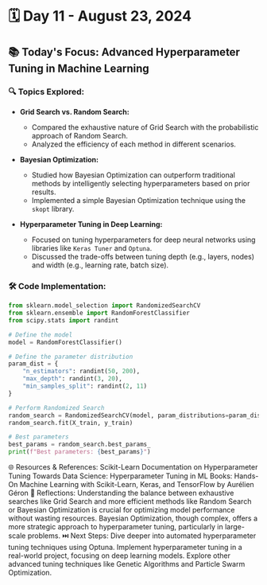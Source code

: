 # 🗓️ Day 11 - August 23, 2024

## 📚 Today's Focus: **Advanced Hyperparameter Tuning in Machine Learning**

### 🔍 **Topics Explored:**
- **Grid Search vs. Random Search:**
  - Compared the exhaustive nature of Grid Search with the probabilistic approach of Random Search.
  - Analyzed the efficiency of each method in different scenarios.

- **Bayesian Optimization:**
  - Studied how Bayesian Optimization can outperform traditional methods by intelligently selecting hyperparameters based on prior results.
  - Implemented a simple Bayesian Optimization technique using the `skopt` library.

- **Hyperparameter Tuning in Deep Learning:**
  - Focused on tuning hyperparameters for deep neural networks using libraries like `Keras Tuner` and `Optuna`.
  - Discussed the trade-offs between tuning depth (e.g., layers, nodes) and width (e.g., learning rate, batch size).

### 🛠️ **Code Implementation:**
```python
from sklearn.model_selection import RandomizedSearchCV
from sklearn.ensemble import RandomForestClassifier
from scipy.stats import randint

# Define the model
model = RandomForestClassifier()

# Define the parameter distribution
param_dist = {
    "n_estimators": randint(50, 200),
    "max_depth": randint(3, 20),
    "min_samples_split": randint(2, 11)
}

# Perform Randomized Search
random_search = RandomizedSearchCV(model, param_distributions=param_dist, n_iter=100, cv=5)
random_search.fit(X_train, y_train)

# Best parameters
best_params = random_search.best_params_
print(f"Best parameters: {best_params}")
```
🌐 Resources & References:
Scikit-Learn Documentation on Hyperparameter Tuning
Towards Data Science: Hyperparameter Tuning in ML
Books:
Hands-On Machine Learning with Scikit-Learn, Keras, and TensorFlow by Aurélien Géron
📝 Reflections:
Understanding the balance between exhaustive searches like Grid Search and more efficient methods like Random Search or Bayesian Optimization is crucial for optimizing model performance without wasting resources.
Bayesian Optimization, though complex, offers a more strategic approach to hyperparameter tuning, particularly in large-scale problems.
⏭️ Next Steps:
Dive deeper into automated hyperparameter tuning techniques using Optuna.
Implement hyperparameter tuning in a real-world project, focusing on deep learning models.
Explore other advanced tuning techniques like Genetic Algorithms and Particle Swarm Optimization.
